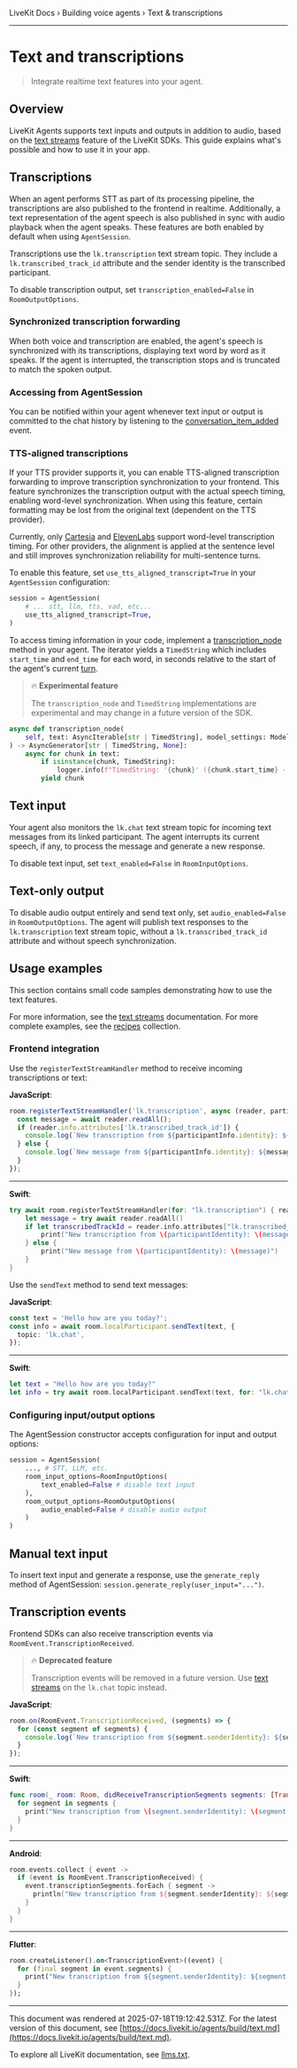 LiveKit Docs › Building voice agents › Text & transcriptions

---

# Text and transcriptions

> Integrate realtime text features into your agent.

## Overview

LiveKit Agents supports text inputs and outputs in addition to audio, based on the [text streams](https://docs.livekit.io/home/client/data/text-streams.md) feature of the LiveKit SDKs. This guide explains what's possible and how to use it in your app.

## Transcriptions

When an agent performs STT as part of its processing pipeline, the transcriptions are also published to the frontend in realtime. Additionally, a text representation of the agent speech is also published in sync with audio playback when the agent speaks. These features are both enabled by default when using `AgentSession`.

Transcriptions use the `lk.transcription` text stream topic. They include a `lk.transcribed_track_id` attribute and the sender identity is the transcribed participant.

To disable transcription output, set `transcription_enabled=False` in `RoomOutputOptions`.

### Synchronized transcription forwarding

When both voice and transcription are enabled, the agent's speech is synchronized with its transcriptions, displaying text word by word as it speaks. If the agent is interrupted, the transcription stops and is truncated to match the spoken output.

### Accessing from AgentSession

You can be notified within your agent whenever text input or output is committed to the chat history by listening to the [conversation_item_added](https://docs.livekit.io/agents/build/events.md#conversation_item_added) event.

### TTS-aligned transcriptions

If your TTS provider supports it, you can enable TTS-aligned transcription forwarding to improve transcription synchronization to your frontend. This feature synchronizes the transcription output with the actual speech timing, enabling word-level synchronization. When using this feature, certain formatting may be lost from the original text (dependent on the TTS provider).

Currently, only [Cartesia](https://docs.livekit.io/agents/integrations/tts/cartesia.md) and [ElevenLabs](https://docs.livekit.io/agents/integrations/tts/elevenlabs.md) support word-level transcription timing. For other providers, the alignment is applied at the sentence level and still improves synchronization reliability for multi-sentence turns.

To enable this feature, set `use_tts_aligned_transcript=True` in your `AgentSession` configuration:

```python
session = AgentSession(
    # ... stt, llm, tts, vad, etc...
    use_tts_aligned_transcript=True,
)

```

To access timing information in your code, implement a [transcription_node](https://docs.livekit.io/agents/build/nodes.md#transcription-node) method in your agent. The iterator yields a `TimedString` which includes `start_time` and `end_time` for each word, in seconds relative to the start of the agent's current [turn](https://docs.livekit.io/agents/build/turns.md).

> 🔥 **Experimental feature**
> 
> The `transcription_node` and `TimedString` implementations are experimental and may change in a future version of the SDK.

```python
async def transcription_node(
    self, text: AsyncIterable[str | TimedString], model_settings: ModelSettings
) -> AsyncGenerator[str | TimedString, None]:
    async for chunk in text:
        if isinstance(chunk, TimedString):
            logger.info(f"TimedString: '{chunk}' ({chunk.start_time} - {chunk.end_time})")
        yield chunk

```

## Text input

Your agent also monitors the `lk.chat` text stream topic for incoming text messages from its linked participant. The agent interrupts its current speech, if any, to process the message and generate a new response.

To disable text input, set `text_enabled=False` in `RoomInputOptions`.

## Text-only output

To disable audio output entirely and send text only, set `audio_enabled=False` in `RoomOutputOptions`. The agent will publish text responses to the `lk.transcription` text stream topic, without a `lk.transcribed_track_id` attribute and without speech synchronization.

## Usage examples

This section contains small code samples demonstrating how to use the text features.

For more information, see the [text streams](https://docs.livekit.io/home/client/data/text-streams.md) documentation. For more complete examples, see the [recipes](https://docs.livekit.io/recipes.md) collection.

### Frontend integration

Use the `registerTextStreamHandler` method to receive incoming transcriptions or text:

**JavaScript**:

```typescript
room.registerTextStreamHandler('lk.transcription', async (reader, participantInfo) => {
  const message = await reader.readAll();
  if (reader.info.attributes['lk.transcribed_track_id']) {
    console.log(`New transcription from ${participantInfo.identity}: ${message}`);
  } else {
    console.log(`New message from ${participantInfo.identity}: ${message}`);
  }
});

```

---

**Swift**:

```swift
try await room.registerTextStreamHandler(for: "lk.transcription") { reader, participantIdentity in
    let message = try await reader.readAll()
    if let transcribedTrackId = reader.info.attributes["lk.transcribed_track_id"] {
        print("New transcription from \(participantIdentity): \(message)")
    } else {
        print("New message from \(participantIdentity): \(message)")
    }
}

```

Use the `sendText` method to send text messages:

**JavaScript**:

```typescript
const text = 'Hello how are you today?';
const info = await room.localParticipant.sendText(text, {
  topic: 'lk.chat',
});

```

---

**Swift**:

```swift
let text = "Hello how are you today?"
let info = try await room.localParticipant.sendText(text, for: "lk.chat")

```

### Configuring input/output options

The AgentSession constructor accepts configuration for input and output options:

```python
session = AgentSession(
    ..., # STT, LLM, etc.
    room_input_options=RoomInputOptions(
        text_enabled=False # disable text input
    ), 
    room_output_options=RoomOutputOptions(
        audio_enabled=False # disable audio output
    )
)

```

## Manual text input

To insert text input and generate a response, use the `generate_reply` method of AgentSession: `session.generate_reply(user_input="...")`.

## Transcription events

Frontend SDKs can also receive transcription events via `RoomEvent.TranscriptionReceived`.

> 🔥 **Deprecated feature**
> 
> Transcription events will be removed in a future version. Use [text streams](https://docs.livekit.io/home/client/data/text-streams.md) on the `lk.chat` topic instead.

**JavaScript**:

```typescript
room.on(RoomEvent.TranscriptionReceived, (segments) => {
  for (const segment of segments) {
    console.log(`New transcription from ${segment.senderIdentity}: ${segment.text}`);
  }
});

```

---

**Swift**:

```swift
func room(_ room: Room, didReceiveTranscriptionSegments segments: [TranscriptionSegment]) {
  for segment in segments {
    print("New transcription from \(segment.senderIdentity): \(segment.text)")
  }
}

```

---

**Android**:

```kotlin
room.events.collect { event ->
  if (event is RoomEvent.TranscriptionReceived) {
    event.transcriptionSegments.forEach { segment ->
      println("New transcription from ${segment.senderIdentity}: ${segment.text}")
    }
  }
}

```

---

**Flutter**:

```dart
room.createListener().on<TranscriptionEvent>((event) {
  for (final segment in event.segments) {
    print("New transcription from ${segment.senderIdentity}: ${segment.text}");
  }
});

```

---

This document was rendered at 2025-07-18T19:12:42.531Z.
For the latest version of this document, see [https://docs.livekit.io/agents/build/text.md](https://docs.livekit.io/agents/build/text.md).

To explore all LiveKit documentation, see [llms.txt](https://docs.livekit.io/llms.txt).